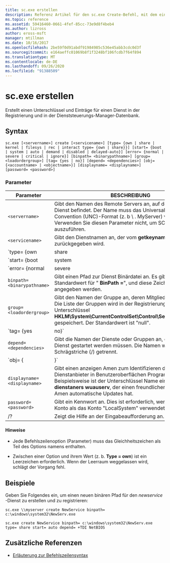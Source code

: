 ```yaml
---
title: sc.exe erstellen
description: Referenz Artikel für den sc.exe Create-Befehl, mit dem ein Unterschlüssel und Einträge für einen Dienst in der Registrierung und in der Dienststeuerungs-Manager-Datenbank erstellt werden.
ms.topic: reference
ms.assetid: 59416460-0661-4fef-85cc-73e9d8f4beb4
ms.author: lizross
author: eross-msft
manager: mtillman
ms.date: 10/16/2017
ms.openlocfilehash: 2be59f0d91abdf91984985c536e45abb3cdc0d3f
ms.sourcegitcommit: e164aeffc01069b8f1f3248bf106fcdb7f64f894
ms.translationtype: MT
ms.contentlocale: de-DE
ms.lasthandoff: 09/26/2020
ms.locfileid: "91388509"
---
```

# <a name="scexe-create"></a>sc.exe erstellen

Erstellt einen Unterschlüssel und Einträge für einen Dienst in der Registrierung und in der Dienststeuerungs-Manager-Datenbank.

## <a name="syntax"></a>Syntax

```
sc.exe [<servername>] create [<servicename>] [type= {own | share | kernel | filesys | rec | interact type= {own | share}}] [start= {boot | system | auto | demand | disabled | delayed-auto}] [error= {normal | severe | critical | ignore}] [binpath= <binarypathname>] [group= <loadordergroup>] [tag= {yes | no}] [depend= <dependencies>] [obj= {<accountname> | <objectname>}] [displayname= <displayname>] [password= <password>]
```

### <a name="parameters"></a>Parameter

|Parameter|BESCHREIBUNG|
|---------|-----------|
| `<servername>` | Gibt den Namen des Remote Servers an, auf dem sich der Dienst befindet. Der Name muss das Universal Naming Convention (UNC)-Format (z. b \\ . MyServer) verwenden. Verwenden Sie diesen Parameter nicht, um SC.exe lokal auszuführen. |
| `<servicename>` | Gibt den Dienstnamen an, der vom **getkeyname** -Vorgang zurückgegeben wird. |
| `type= {own | share | kernel | filesys | rec | interact type= {own | share}}` | Gibt den Diensttyp an. Die Optionen lauten:<ul><li>**own** : gibt einen Dienst an, der in einem eigenen Prozess ausgeführt wird. Eine ausführbare Datei wird nicht mit anderen Diensten gemeinsam genutzt. Dies ist der Standardwert.</li><li>**Freigabe** : gibt einen Dienst an, der als frei gegebener Prozess ausgeführt wird. Er gibt eine ausführbare Datei mit anderen Diensten frei.</li><li>**Kernel** : gibt einen Treiber an.</li><li>**filesys** : gibt einen Dateisystem Treiber an.</li><li>**rec** : Hiermit wird ein vom Dateisystem erkannter Treiber angegeben, mit dem die auf dem Computer verwendeten Dateisysteme identifiziert werden.</li><li>**Interaktion** : gibt einen Dienst an, der mit dem Desktop interagieren und Eingaben von Benutzern empfangen kann. Interaktive Dienste müssen unter dem Konto "LocalSystem" ausgeführt werden. Dieser Typ muss in Verbindung mit **Type = own** oder **Type = Shared** verwendet werden (z. b. **Type = Interact** **Type = own**). Durch die Verwendung von **Type = Interact** allein wird ein Fehler generiert.</li></ul> |
| `start= {boot | system | auto | demand | disabled | delayed-auto}` | Gibt den Starttyp für den Dienst an. Die Optionen lauten:<ul><li>**Boot** : gibt einen Gerätetreiber an, der vom Start Lade Modul geladen wird.</li><li>**System** : gibt einen Gerätetreiber an, der während der Kernel Initialisierung gestartet wird.</li><li>gibt **automatisch einen** Dienst an, der automatisch gestartet wird, sobald der Computer neu gestartet wird. er wird auch dann ausgeführt, wenn sich niemand am Computer anmeldet.</li><li>**Demand** : gibt einen Dienst an, der manuell gestartet werden muss. Dies ist der Standardwert, wenn **Start =** nicht angegeben ist.</li><li>**deaktiviert** : gibt einen Dienst an, der nicht gestartet werden kann. Ändern Sie den Starttyp in einen anderen Wert, um einen deaktivierten Dienst zu starten.</li><li>**verzögert:** gibt automatisch einen Dienst an, der nach dem Start anderer automatischer Dienste automatisch gestartet wird.</li></ul> |
| `error= {normal | severe | critical | ignore}` | Gibt den Schweregrad des Fehlers an, wenn der Dienst nicht gestartet werden kann, wenn der Computer gestartet wird. Die Optionen lauten:<ul><li>**Normal** : gibt an, dass der Fehler protokolliert und ein Meldungs Feld angezeigt wird, um den Benutzer darüber zu informieren, dass ein Dienst nicht gestartet werden konnte. Der Startvorgang wird fortgesetzt. Dies ist die Standardeinstellung.</li><li>**schwerwiegend** : gibt an, dass der Fehler protokolliert wird (sofern möglich). Der Computer versucht, mit der letzten als funktionierend bekannten Konfiguration neu zu starten. Dies könnte dazu führen, dass der Computer neu gestartet werden kann, der Dienst jedoch möglicherweise trotzdem nicht ausgeführt werden kann.</li><li>**kritisch** : gibt an, dass der Fehler protokolliert wird (sofern möglich). Der Computer versucht, mit der letzten als funktionierend bekannten Konfiguration neu zu starten. Wenn bei der letzten als funktionierend bekannten Konfiguration ein Fehler auftritt, schlägt der Startvorgang fehl, und der Startvorgang wird mit einem Fehler beendet.</li><li>**Ignore** : gibt an, dass der Fehler protokolliert und der Startvorgang fortgesetzt wird. Es wird keine Benachrichtigung an den Benutzer über die Aufzeichnung des Fehlers im Ereignisprotokoll ausgegeben.</li></ul> |
| `binpath= <binarypathname>` | Gibt einen Pfad zur Dienst Binärdatei an. Es gibt keinen Standardwert für " **BinPath =**", und diese Zeichenfolge muss angegeben werden. |
| `group= <loadordergroup>` | Gibt den Namen der Gruppe an, deren Mitglied dieser Dienst ist. Die Liste der Gruppen wird in der Registrierung im Unterschlüssel **HKLM\System\CurrentControlSet\Control\ServiceGroupOrder** gespeichert. Der Standardwert ist "null". |
| `tag= {yes | no}` | Gibt an, ob eine TagID aus dem Befehl "| ateservice" abgerufen werden soll. Tags werden nur für Start-und Systemstart-Treiber verwendet. |
| `depend= <dependencies>` | Gibt die Namen der Dienste oder Gruppen an, die vor diesem Dienst gestartet werden müssen. Die Namen werden durch Schrägstriche (/) getrennt. |
| `obj= {<accountname> | <objectname>}` | Gibt den Namen eines Kontos an, in dem ein Dienst ausgeführt wird, oder gibt einen Namen für das Windows-Treiber Objekt an, in dem der Treiber ausgeführt wird. Die Standardeinstellung ist " **LocalSystem**". |
| `displayname= <displayname>` | Gibt einen anzeigen Amen zum Identifizieren des Dienstanbieter in Benutzeroberflächen Programmen an. Beispielsweise ist der Unterschlüssel Name eines bestimmten **dienstaners wuauserv**, der einen freundlicheren anzeigen Amen automatische Updates hat. |
| `password= <password>` | Gibt ein Kennwort an. Dies ist erforderlich, wenn ein anderes Konto als das Konto "LocalSystem" verwendet wird. |
| /? | Zeigt die Hilfe an der Eingabeaufforderung an. |

#### <a name="remarks"></a>Hinweise

- Jede Befehlszeilenoption (Parameter) muss das Gleichheitszeichen als Teil des Options namens enthalten.

- Zwischen einer Option und ihrem Wert (z. b. **Type = own**) ist ein Leerzeichen erforderlich. Wenn der Leerraum weggelassen wird, schlägt der Vorgang fehl.

## <a name="examples"></a>Beispiele

Geben Sie Folgendes ein, um einen neuen binären Pfad für den *newservice* -Dienst zu erstellen und zu registrieren:

```
sc.exe \\myserver create NewService binpath= c:\windows\system32\NewServ.exe
```

```
sc.exe create NewService binpath= c:\windows\system32\NewServ.exe type= share start= auto depend= +TDI NetBIOS
```

## <a name="additional-references"></a>Zusätzliche Referenzen

- [Erläuterung zur Befehlszeilensyntax](command-line-syntax-key.md)
